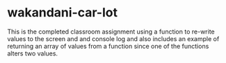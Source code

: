 # wakandani-car-lot
This is the completed classroom assignment using a function to re-write values to the screen and and console log and also includes an example of returning an array of values from a function since one of the functions alters two values. 
